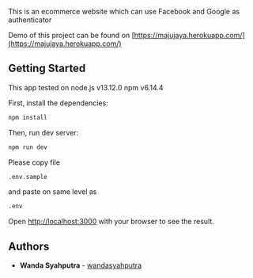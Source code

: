 This is an ecommerce website which can use Facebook and Google as authenticator


Demo of this project can be found on [https://majujaya.herokuapp.com/](https://majujaya.herokuapp.com/)


## Getting Started

This app tested on node.js v13.12.0 npm v6.14.4

First, install the dependencies:

```bash
npm install
```
Then, run dev server:

```bash
npm run dev
```

Please copy file 
```bash
.env.sample
```
and paste on same level as
```bash
.env
```

Open [http://localhost:3000](http://localhost:3000) with your browser to see the result.

## Authors

* **Wanda Syahputra** - [wandasyahputra](https://github.com/wandasyahputra)